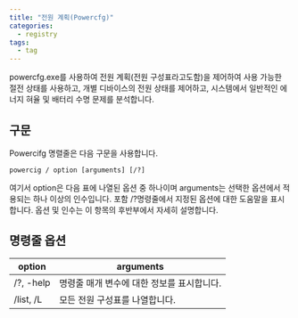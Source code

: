```yaml
---
title: "전원 계획(Powercfg)"
categories:
  - registry
tags:
  - tag
---
```


powercfg.exe를 사용하여 전원 계획(전원 구성표라고도함)을 제어하여 사용 가능한 절전 상태를 사용하고, 개별 디바이스의 전원 상태를 제어하고, 시스템에서 일반적인 에너지 혀율 및 배터리 수명 문제를 분석합니다.

## 구문

Powercifg 명렬줄은 다음 구문을 사용합니다.

```
powercig / option [arguments] [/?]
```

여기서 option은 다음 표에 나열된 옵션 중 하나이며 arguments는 선택한 옵션에서 적용되는 하나 이상의 인수입니다. 포함 /?명령줄에서 지정된 옵션에 대한 도움말을 표시합니다. 옵션 및 인수는 이 항목의 후반부에서 자세히 설명합니다.

## 명령줄 옵션

option|arguments
---|---
/?, -help|명령줄 매개 변수에 대한 정보를 표시합니다.
/list, /L|모든 전원 구성표를 나열합니다.
